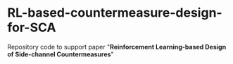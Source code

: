 # RL-based-countermeasure-design-for-SCA
Repository code to support paper "__Reinforcement Learning-based Design of Side-channel Countermeasures__"
